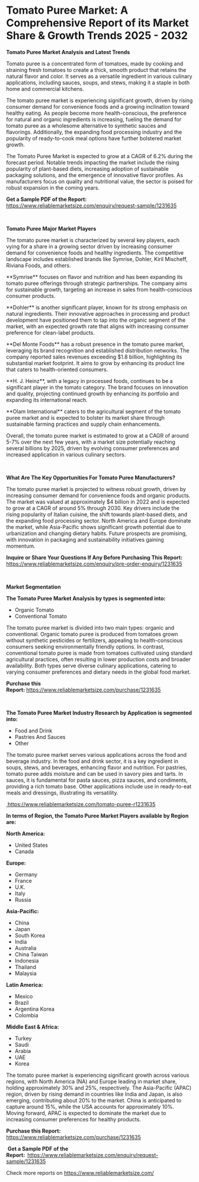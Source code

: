 <p><h1>Tomato Puree Market: A Comprehensive Report of its Market Share & Growth Trends 2025 - 2032</h1></p><p><strong>Tomato Puree Market Analysis and Latest Trends</strong></p>
<p><p>Tomato puree is a concentrated form of tomatoes, made by cooking and straining fresh tomatoes to create a thick, smooth product that retains the natural flavor and color. It serves as a versatile ingredient in various culinary applications, including sauces, soups, and stews, making it a staple in both home and commercial kitchens.</p><p>The tomato puree market is experiencing significant growth, driven by rising consumer demand for convenience foods and a growing inclination toward healthy eating. As people become more health-conscious, the preference for natural and organic ingredients is increasing, fueling the demand for tomato puree as a wholesome alternative to synthetic sauces and flavorings. Additionally, the expanding food processing industry and the popularity of ready-to-cook meal options have further bolstered market growth.</p><p>The Tomato Puree Market is expected to grow at a CAGR of 6.2% during the forecast period. Notable trends impacting the market include the rising popularity of plant-based diets, increasing adoption of sustainable packaging solutions, and the emergence of innovative flavor profiles. As manufacturers focus on quality and nutritional value, the sector is poised for robust expansion in the coming years.</p></p>
<p><strong>Get a Sample PDF of the Report:&nbsp;</strong> <a href="https://www.reliablemarketsize.com/enquiry/request-sample/1231635?utm_campaign=3456&utm_medium=2&utm_source=Github&utm_content=ia&utm_term=07042025&utm_id=tomato-puree">https://www.reliablemarketsize.com/enquiry/request-sample/1231635</a></p>
<p>&nbsp;</p>
<p><strong>Tomato Puree Major Market Players</strong></p>
<p><p>The tomato puree market is characterized by several key players, each vying for a share in a growing sector driven by increasing consumer demand for convenience foods and healthy ingredients. The competitive landscape includes established brands like Symrise, Dohler, Kiril Mischeff, Riviana Foods, and others.</p><p>**Symrise** focuses on flavor and nutrition and has been expanding its tomato puree offerings through strategic partnerships. The company aims for sustainable growth, targeting an increase in sales from health-conscious consumer products.</p><p>**Dohler** is another significant player, known for its strong emphasis on natural ingredients. Their innovative approaches in processing and product development have positioned them to tap into the organic segment of the market, with an expected growth rate that aligns with increasing consumer preference for clean-label products.</p><p>**Del Monte Foods** has a robust presence in the tomato puree market, leveraging its brand recognition and established distribution networks. The company reported sales revenues exceeding $1.8 billion, highlighting its substantial market footprint. It aims to grow by enhancing its product line that caters to health-oriented consumers.</p><p>**H. J. Heinz**, with a legacy in processed foods, continues to be a significant player in the tomato category. The brand focuses on innovation and quality, projecting continued growth by enhancing its portfolio and expanding its international reach.</p><p>**Olam International** caters to the agricultural segment of the tomato puree market and is expected to bolster its market share through sustainable farming practices and supply chain enhancements.</p><p>Overall, the tomato puree market is estimated to grow at a CAGR of around 5-7% over the next few years, with a market size potentially reaching several billions by 2025, driven by evolving consumer preferences and increased application in various culinary sectors.</p></p>
<p>&nbsp;</p>
<p><strong>What Are The Key Opportunities For Tomato Puree Manufacturers?</strong></p>
<p><p>The tomato puree market is projected to witness robust growth, driven by increasing consumer demand for convenience foods and organic products. The market was valued at approximately $4 billion in 2022 and is expected to grow at a CAGR of around 5% through 2030. Key drivers include the rising popularity of Italian cuisine, the shift towards plant-based diets, and the expanding food processing sector. North America and Europe dominate the market, while Asia-Pacific shows significant growth potential due to urbanization and changing dietary habits. Future prospects are promising, with innovation in packaging and sustainability initiatives gaining momentum.</p></p>
<p><strong>Inquire or Share Your Questions If Any Before Purchasing This Report:</strong> <a href="https://www.reliablemarketsize.com/enquiry/pre-order-enquiry/1231635?utm_campaign=3456&utm_medium=2&utm_source=Github&utm_content=ia&utm_term=07042025&utm_id=tomato-puree">https://www.reliablemarketsize.com/enquiry/pre-order-enquiry/1231635</a></p>
<p>&nbsp;</p>
<p><strong>Market Segmentation</strong></p>
<p><strong>The Tomato Puree Market Analysis by types is segmented into:</strong></p>
<p><ul><li>Organic Tomato</li><li>Conventional Tomato</li></ul></p>
<p><p>The tomato puree market is divided into two main types: organic and conventional. Organic tomato puree is produced from tomatoes grown without synthetic pesticides or fertilizers, appealing to health-conscious consumers seeking environmentally friendly options. In contrast, conventional tomato puree is made from tomatoes cultivated using standard agricultural practices, often resulting in lower production costs and broader availability. Both types serve diverse culinary applications, catering to varying consumer preferences and dietary needs in the global food market.</p></p>
<p><strong>Purchase this Report:&nbsp;</strong><a href="https://www.reliablemarketsize.com/purchase/1231635?utm_campaign=3456&utm_medium=2&utm_source=Github&utm_content=ia&utm_term=07042025&utm_id=tomato-puree">https://www.reliablemarketsize.com/purchase/1231635</a></p>
<p>&nbsp;</p>
<p><strong>The Tomato Puree Market Industry Research by Application is segmented into:</strong></p>
<p><ul><li>Food and Drink</li><li>Pastries And Sauces</li><li>Other</li></ul></p>
<p><p>The tomato puree market serves various applications across the food and beverage industry. In the food and drink sector, it is a key ingredient in soups, stews, and beverages, enhancing flavor and nutrition. For pastries, tomato puree adds moisture and can be used in savory pies and tarts. In sauces, it is fundamental for pasta sauces, pizza sauces, and condiments, providing a rich tomato base. Other applications include use in ready-to-eat meals and dressings, illustrating its versatility.</p></p>
<p><a href="https://www.reliablemarketsize.com/tomato-puree-r1231635?utm_campaign=3456&utm_medium=2&utm_source=Github&utm_content=ia&utm_term=07042025&utm_id=tomato-puree">&nbsp;https://www.reliablemarketsize.com/tomato-puree-r1231635</a></p>
<p><strong>In terms of Region, the Tomato Puree Market Players available by Region are:</strong></p>
<p>
    <p> <strong> North America: </strong>
        <ul>
            <li>United States</li>
            <li>Canada</li>
        </ul>
        </p> 
    <p> <strong> Europe: </strong>
        <ul>
            <li>Germany</li>
            <li>France</li>
            <li>U.K.</li>
            <li>Italy</li>
            <li>Russia</li>
        </ul>
        </p> 
    <p> <strong> Asia-Pacific: </strong>
        <ul>
            <li>China</li>
            <li>Japan</li>
            <li>South Korea</li>
            <li>India</li>
            <li>Australia</li>
            <li>China Taiwan</li>
            <li>Indonesia</li>
            <li>Thailand</li>
            <li>Malaysia</li>
        </ul>
        </p> 
    <p> <strong> Latin America: </strong>
        <ul>
            <li>Mexico</li>
            <li>Brazil</li>
            <li>Argentina Korea</li>
            <li>Colombia</li>
        </ul>
        </p> 
    <p> <strong> Middle East & Africa: </strong>
        <ul>
            <li>Turkey</li>
            <li>Saudi</li>
            <li>Arabia</li>
            <li>UAE</li>
            <li>Korea</li>
        </ul>
    </p>
    </p>
<p><p>The tomato puree market is experiencing significant growth across various regions, with North America (NA) and Europe leading in market share, holding approximately 30% and 25%, respectively. The Asia-Pacific (APAC) region, driven by rising demand in countries like India and Japan, is also emerging, contributing about 20% to the market. China is anticipated to capture around 15%, while the USA accounts for approximately 10%. Moving forward, APAC is expected to dominate the market due to increasing consumer preferences for healthy products.</p></p>
<p><strong>Purchase this Report: </strong><a href="https://www.reliablemarketsize.com/purchase/1231635?utm_campaign=3456&utm_medium=2&utm_source=Github&utm_content=ia&utm_term=07042025&utm_id=tomato-puree">https://www.reliablemarketsize.com/purchase/1231635</a></p>
<p>&nbsp;<strong>Get a Sample PDF of the Report:&nbsp;&nbsp;</strong><a href="https://www.reliablemarketsize.com/enquiry/request-sample/1231635?utm_campaign=3456&utm_medium=2&utm_source=Github&utm_content=ia&utm_term=07042025&utm_id=tomato-puree">https://www.reliablemarketsize.com/enquiry/request-sample/1231635</a></p>
<p><strong></strong></p>
<p>Check more reports on <a href="https://www.reliablemarketsize.com/?utm_campaign=3456&utm_medium=2&utm_source=Github&utm_content=ia&utm_term=07042025&utm_id=tomato-puree">https://www.reliablemarketsize.com/</a></p>